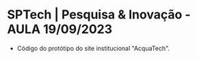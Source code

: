 # SPTech | Pesquisa & Inovação - AULA 19/09/2023
- Código do protótipo do site institucional "AcquaTech".
